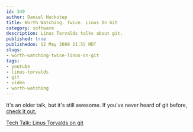 ```yaml
--- 
id: 349
author: Daniel Huckstep
title: Worth Watching. Twice. Linus On Git
category: software
description: Linus Torvalds talks about git.
published: true
publishedon: 12 May 2009 21:55 MDT
slugs: 
- worth-watching-twice-linus-on-git
tags: 
- youtube
- linus-torvalds
- git
- video
- worth-watching
---
```

It's an older talk, but it's still awesome. If you've never heard of git
before, [check it out.](http://git-scm.com)

[Tech Talk: Linus Torvalds on
git](http://www.youtube.com/watch?v=4XpnKHJAok8&feature=player_embedded)
